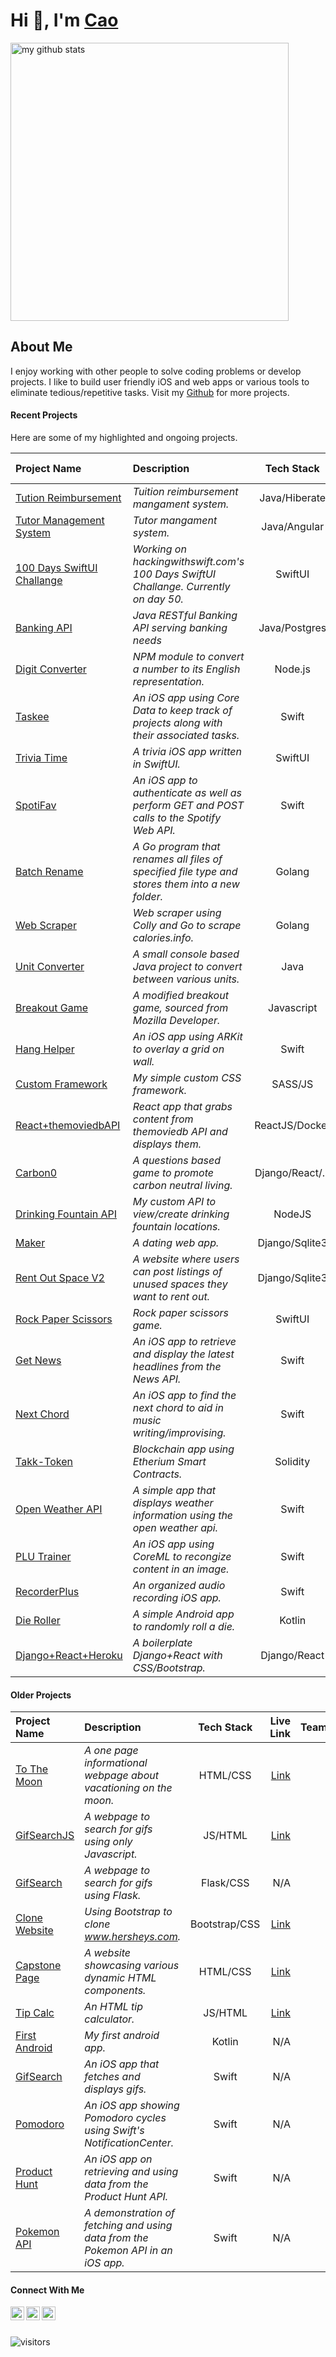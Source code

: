 # Hi 👋, I'm [Cao](https://www.makeschool.com/portfolio/cao-mai)
<p align="left">
<img src="https://github-readme-stats.vercel.app/api?username=caocmai&show_icons=true&title_color=fff&icon_color=ffbb00&text_color=9f9f9f&bg_color=151515" alt="my github stats" width="445"/>
</p>

## About Me
I enjoy working with other people to solve coding problems or develop projects. I like to build user friendly iOS and web apps or various tools to eliminate tedious/repetitive tasks. Visit my [Github](https://github.com/caocmai) for more projects.


#### Recent Projects
Here are some of my highlighted and ongoing projects.

| Project Name                                              | Description          | Tech Stack        | Live Link         | Team/Solo |  
| :---                                                      |:---     | :---:             | ---:              | ---:          | 
| [Tution Reimbursement](https://github.com/caocmai/Tuition-Reimbursement)                      | *Tuition reimbursement mangament system.* | Java/Hiberate   | N/A           | Solo |
| [Tutor Management System](https://github.com/caocmai/Tuition-Reimbursement)                      | *Tutor mangament system.* | Java/Angular   | N/A           | Team |
| [100 Days SwiftUI Challange](https://github.com/caocmai/SwiftUI-Challenge) | *Working on hackingwithswift.com's 100 Days SwiftUI Challange. Currently on day 50.* | SwiftUI | N/A | Solo | 
| [Banking API](https://github.com/caocmai/Banking-API)   | *Java RESTful Banking API serving banking needs* | Java/Postgres | N/A |  Solo |
| [Digit Converter](https://github.com/caocmai/Digit-Converter)| *NPM module to convert a number to its English representation.* | Node.js             | N/A          | Solo | 
| [Taskee](https://github.com/caocmai/taskee-app)             | *An iOS app using Core Data to keep track of projects along with their associated tasks.* | Swift             | N/A          | Solo |
| [Trivia Time](https://github.com/caocmai/TriviaTime)           | *A trivia iOS app written in SwiftUI.* | SwiftUI             | N/A          | Solo |
| [SpotiFav](https://github.com/caocmai/spotiFav)             | *An iOS app to authenticate as well as perform GET and POST calls to the Spotify Web API.* | Swift             | N/A          | Solo | 
| [Batch Rename](https://github.com/caocmai/Batch-Rename)     | *A Go program that renames all files of specified file type and stores them into a new folder.* | Golang                | N/A          | Solo | 
| [Web Scraper](https://github.com/caocmai/Web-Scraper)       | *Web scraper using Colly and Go to scrape calories.info.* | Golang                  | N/A         | Solo  |
| [Unit Converter](https://github.com/caocmai/Unit-Converter) | *A small console based Java project to convert between various units.* | Java | N/A | Solo |
| [Breakout Game](https://github.com/caocmai/breakout-game)   | *A modified breakout game, sourced from Mozilla Developer.* | Javascript        | [Play](https://caomai.live/Breakout-Game/)        |Solo |
| [Hang Helper](https://github.com/caocmai/HangHelper)        | *An iOS app using ARKit to overlay a grid on wall.* | Swift                  | N/A         | Solo  |
| [Custom Framework](https://github.com/caocmai/custom-css-framework)    | *My simple custom CSS framework.* | SASS/JS             | [Link](https://caomai.live/custom-css-framework/)         | Solo |
| [React+themoviedbAPI](https://github.com/caocmai/react-themoviedb)  | *React app that grabs content from themoviedb API and displays them.* | ReactJS/Docker         | [Link](https://caocmai.github.io/react-themoviedb) | Solo |
| [Carbon0](https://github.com/Carbon0-Games/carbon0-web-app) | *A questions based game to promote carbon neutral living.* | Django/React/...  | [Link](https://carbon0.herokuapp.com/) | Team |
| [Drinking Fountain API](https://github.com/caocmai/drinking-fountains-api) | *My custom API to view/create drinking fountain locations.*  | NodeJS | N/A | Solo |
| [Maker](https://github.com/caocmai/maker) | *A dating web app.* | Django/Sqlite3 | [Link](https://maker-s-a.herokuapp.com/) | Team |
| [Rent Out Space V2](https://github.com/caocmai/renting-out-space-v2) | *A  website where users can post listings of unused spaces they want to rent out.* | Django/Sqlite3 | [Link](https://renting-out-space-new.herokuapp.com/) | Solo |
| [Rock Paper Scissors](https://github.com/caocmai/RockPaperScissorsGame) | *Rock paper scissors game.* | SwiftUI | N/A | Solo |
| [Get News](https://github.com/caocmai/get-news-app) | *An iOS app to retrieve and display the latest headlines from the News API.*  | Swift | N/A | Solo |
| [Next Chord](https://github.com/caocmai/next-chord) | *An iOS app to find the next chord to aid in music writing/improvising.* | Swift | N/A | Solo |
| [Takk-Token](https://github.com/ellojess/Takk-Token) | *Blockchain app using Etherium Smart Contracts.* | Solidity | N/A | Team |
| [Open Weather API](https://github.com/caocmai/open-weather-api) | *A simple app that displays weather information using the open weather api.*  | Swift | N/A | Solo
| [PLU Trainer](https://github.com/MondaleFelix/PLUTrainer) | *An iOS app using CoreML to recongize content in an image.* | Swift | N/A | Team |
| [RecorderPlus](https://github.com/caocmai/Recorder-Plus) | *An organized audio recording iOS app.* | Swift | N/A | Solo |
| [Die Roller](https://github.com/caocmai/die-roller) | *A simple Android app to randomly roll a die.* | Kotlin | N/A | Solo |
| [Django+React+Heroku](https://github.com/caocmai/django-react-heroku) | *A boilerplate Django+React with CSS/Bootstrap.* | Django/React | [Link](https://cm-react-test6.herokuapp.com/) | Solo | 


#### Older Projects

| Project Name                                              | Description          | Tech Stack        | Live Link         | Team/Solo |  
| :---                                                      |:---     | :---:             | ---:              | ---:          | 
| [To The Moon](https://github.com/caocmai/to-the-moon) | *A one page informational webpage about vacationing on the moon.* | HTML/CSS | [Link](https://caocmai.github.io/to-the-moon/) | Solo |
| [GifSearchJS](https://github.com/caocmai/gif-search) |*A webpage to search for gifs using only Javascript.* | JS/HTML | [Link](https://caocmai.github.io/gif-search/) | Solo |
| [GifSearch](https://github.com/NinjaAung/gifSearch) |*A webpage to search for gifs using Flask.*| Flask/CSS | N/A | Team | 
| [Clone Website](https://github.com/caocmai/Clone-URL) | *Using Bootstrap to clone www.hersheys.com.*| Bootstrap/CSS | [Link](https://caocmai.github.io/Clone-URL/) | Solo |
| [Capstone Page](https://github.com/caocmai/Capstone) | *A website showcasing various dynamic HTML components.* | HTML/CSS | [Link](https://caocmai.github.io/Capstone/) | Solo |
| [Tip Calc](https://github.com/caocmai/tip-calc-v2) | *An HTML tip calculator.* | JS/HTML | [Link](https://caocmai.github.io/tip-calc-v2/) | Solo | 
| [First Android](https://github.com/caocmai/my-first-android-app) | *My first android app.*| Kotlin | N/A | Solo | 
| [GifSearch](https://github.com/caocmai/giphy-search-ios) | *An iOS app that fetches and displays gifs.*| Swift | N/A | Solo |
| [Pomodoro](https://github.com/caocmai/mob1-3-pomodoro) | *An iOS app showing Pomodoro cycles using Swift's NotificationCenter.*| Swift | N/A | Solo |
| [Product Hunt](https://github.com/caocmai/product-hunt) | *An iOS app on retrieving and using data from the Product Hunt API.* | Swift | N/A | Solo |
| [Pokemon API](https://github.com/caocmai/mob1.3-fetching-from-api) | *A demonstration of fetching and using data from the Pokemon API in an iOS app.*| Swift | N/A | Solo |


#### Connect With Me

[<img align="left" alt="caocmai | LinkedIn" width="22px" src="https://cdn.jsdelivr.net/npm/simple-icons@v3/icons/linkedin.svg" />][linkedin]
[<img align="left" alt="caocmai | Medium" width="22px" src="https://cdn.jsdelivr.net/npm/simple-icons@3.12.0/icons/medium.svg" />][medium]
[<img align="left" alt="caocmai | Medium" width="22px" src="https://cdn.jsdelivr.net/npm/simple-icons@3.12.0/icons/github.svg" />][github]

<br/>
<br/>

![visitors](https://visitor-badge.glitch.me/badge?page_id=caocmai.caocmai)


[linkedin]: https://www.linkedin.com/in/caocmai/
[medium]: https://cao-mai.medium.com/
[github]: https://github.com/caocmai/



